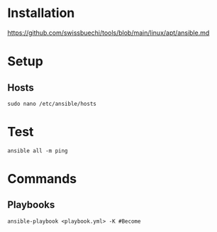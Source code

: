 # Installation

<https://github.com/swissbuechi/tools/blob/main/linux/apt/ansible.md>

# Setup

## Hosts

`sudo nano /etc/ansible/hosts`

# Test

`ansible all -m ping`

# Commands
## Playbooks
```shell
ansible-playbook <playbook.yml> -K #Become
```